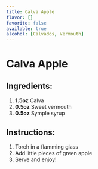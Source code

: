 ```yaml
---
title: Calva Apple
flavor: []
favorite: false
available: true
alcohol: [Calvados, Vermouth]
---
```

# Calva Apple
  
## Ingredients:
1. **1.5oz** Calva
2. **0.5oz** Sweet vermouth
3. **0.5oz** Symple syrup

## Instructions:
1. Torch in a flamming glass
2. Add little pieces of green apple
3. Serve and enjoy!



